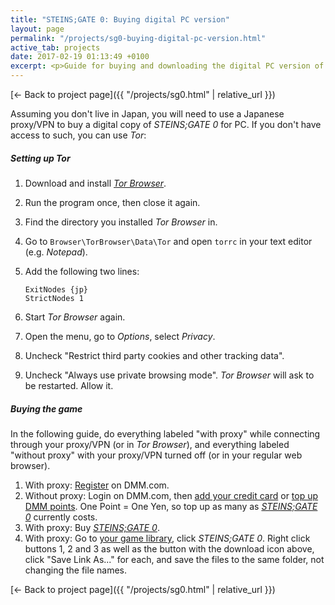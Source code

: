 ```yaml
---
title: "STEINS;GATE 0: Buying digital PC version"
layout: page
permalink: "/projects/sg0-buying-digital-pc-version.html"
active_tab: projects
date: 2017-02-19 01:13:49 +0100
excerpt: <p>Guide for buying and downloading the digital PC version of STEINS;GATE 0 without living in Japan</p>
---
```


[← Back to project page]({{ "/projects/sg0.html" | relative_url }})

Assuming you don't live in Japan, you will need to use a Japanese proxy/VPN to buy a digital copy of *STEINS;GATE 0* for PC. If you don't have access to such, you can use *Tor*:

##### Setting up Tor

1. Download and install *[Tor Browser](https://www.torproject.org/projects/torbrowser.html.en#downloads)*.
2. Run the program once, then close it again.
3. Find the directory you installed *Tor Browser* in.
4. Go to `Browser\TorBrowser\Data\Tor` and open `torrc` in your text editor (e.g. *Notepad*).
5. Add the following two lines:

   ~~~
   ExitNodes {jp}
   StrictNodes 1
   ~~~
6. Start *Tor Browser* again.
7. Open the menu, go to *Options*, select *Privacy*.
8. Uncheck "Restrict third party cookies and other tracking data".
9. Uncheck "Always use private browsing mode". *Tor Browser* will ask to be restarted. Allow it.

##### Buying the game

In the following guide, do everything labeled "with proxy" while connecting through your proxy/VPN (or in *Tor Browser*), and everything labeled "without proxy" with your proxy/VPN turned off (or in your regular web browser).

1. With proxy: [Register](https://www.dmm.com/my/-/register/) on DMM.com.
2. Without proxy: Login on DMM.com, then [add your credit card](https://www.dmm.com/en/my/-/payment/) or [top up DMM points](https://www.dmm.com/en/my/-/point/balance/). One Point = One Yen, so top up as many as *[STEINS;GATE 0](http://dlsoft.dmm.com/detail/ihobe_0031/)* currently costs.
3. With proxy: Buy *[STEINS;GATE 0](http://dlsoft.dmm.com/detail/ihobe_0031/)*.
4. With proxy: Go to [your game library](http://dlsoft.dmm.com/mylibrary/), click *STEINS;GATE 0*. Right click buttons 1, 2 and 3 as well as the button with the download icon above, click "Save Link As..." for each, and save the files to the same folder, not changing the file names.

[← Back to project page]({{ "/projects/sg0.html" | relative_url }})